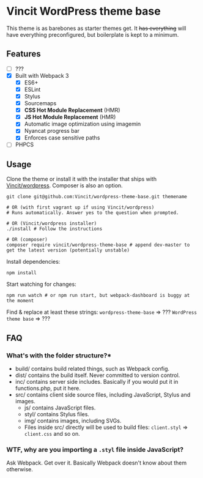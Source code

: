 # Vincit WordPress theme base

This theme is as barebones as starter themes get. It ~~has everything~~ will have everything preconfigured, but boilerplate is kept to a minimum.

## Features
- [ ] ???
- [x] Built with Webpack 3
  - [x] ES6+
  - [x] ESLint
  - [x] Stylus
  - [x] Sourcemaps
  - [x] **CSS Hot Module Replacement** (HMR)
  - [x] **JS Hot Module Replacement** (HMR)
  - [x] Automatic image optimization using imagemin
  - [x] Nyancat progress bar
  - [x] Enforces case sensitive paths
- [ ] PHPCS

## Usage
Clone the theme or install it with the installer that ships with [Vincit/wordpress](https://github.com/Vincit/wordpress). Composer is also an option.
```
git clone git@github.com:Vincit/wordpress-theme-base.git themename

# OR (with first vagrant up if using Vincit/wordpress)
# Runs automatically. Answer yes to the question when prompted.

# OR (Vincit/wordpress installer)
./install # Follow the instructions

# OR (composer)
composer require vincit/wordpress-theme-base # append dev-master to get the latest version (potentially unstable)
```

Install dependencies:
```
npm install
```

Start watching for changes:
```
npm run watch # or npm run start, but webpack-dashboard is buggy at the moment
```

Find & replace at least these strings:
`wordpress-theme-base` => ???
`WordPress theme base` => ???

## FAQ
### What's with the folder structure?*
- build/ contains build related things, such as Webpack config.
- dist/ contains the build itself. Never committed to version control.
- inc/ contains server side includes. Basically if you would put it in functions.php, put it here.
- src/ contains client side source files, including JavaScript, Stylus and images.
  - js/ contains JavaScript files.
  - styl/ contains Stylus files.
  - img/ contains images, including SVGs.
  - Files inside src/ directly will be used to build files: `client.styl` => `client.css` and so on.

### WTF, why are you importing a `.styl` file inside JavaScript?
Ask Webpack. Get over it. Basically Webpack doesn't know about them otherwise.
